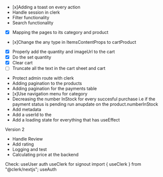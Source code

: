 - [x]Adding a toast on every action
- Handle session in clerk
- Filter functionality
- Search functionality
- [x] Mapping the pages to its category and product
- [x]Change the any type in ItemsContentProps to cartProduct
- [x] Properly add the quantity and imageUrl to the cart
- [x] Do the set quantity
- [x] Clear cart
- [ ] Truncate all the text in the cart sheet and cart
- Protect admin route with clerk
- Adding pagination to the products
- Adding pagination for the payments table
- [x]Use navigation menu for category
- Decreasing the number InStock for every succesful purchase i.e if the payment status is pending run anupdate on the product.numberInStock
- Add metadata
- Add a userId to the 
- Add a loading state for everything that has useEffect


Version 2
- Handle Review
- Add rating
- Logging and test
- Calculating price at the backend


Check: 
useUser
auth
useClerk for signout import { useClerk } from "@clerk/nextjs";
useAuth